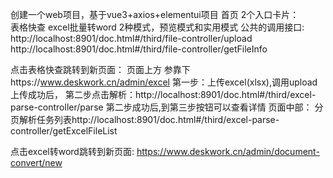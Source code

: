 创建一个web项目，基于vue3+axios+elementui项目
首页 2个入口卡片：	
	表格快查
	excel批量转word
2种模式，预览模式和实用模式
公共的调用接口:
    http://localhost:8901/doc.html#/third/file-controller/upload
    http://localhost:8901/doc.html#/third/file-controller/getFileInfo

点击表格快查跳转到新页面：
	页面上方 参靠下https://www.deskwork.cn/admin/excel
    第一步：上传excel(xlsx),调用upload上传成功后，
    第二步点击解析：http://localhost:8901/doc.html#/third/excel-parse-controller/parse
    第二步成功后,到第三步按钮可以查看详情
    页面中部：
    分页解析任务列表http://localhost:8901/doc.html#/third/excel-parse-controller/getExcelFileList
    
点击excel转word跳转到新页面:
    https://www.deskwork.cn/admin/document-convert/new
